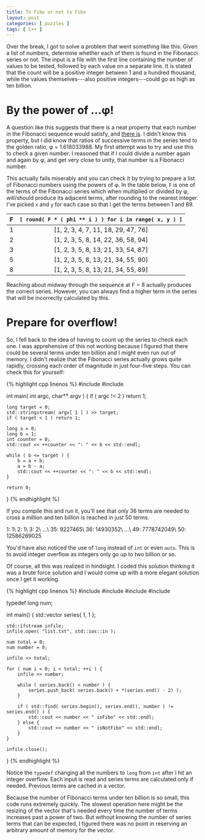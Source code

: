 ```yaml
---
title: To Fibo or not to Fibo
layout: post
categories: [ puzzles ]
tags: [ C++ ]
---
```


Over the break, I got to solve a problem that went something like this:
Given a list of numbers, determine whether each of them is found in the Fibonacci series or not.
The input is a file with the first line containing the number of values to be tested, followed by each value on a separate line.
It is stated that the count will be a positive integer between 1 and a hundred thousand, while the values themselves---also positive integers---could go as high as ten billion.

# By the power of ...φ!

A question like this suggests that there is a neat property that each number in the Fibonacci sequence would satisfy, and [there is](http://en.wikipedia.org/wiki/Fibonacci_number#Recognizing_Fibonacci_numbers).
I didn't know this property, but I did know that ratios of successive terms in the series tend to the golden ratio, φ = 1.618033988.
My first attempt was to try and use this to check a given number.
I reasoned that if I could divide a number again and again by φ, and get very close to unity, that number is a Fibonacci number.

This actually fails miserably and you can check it by trying to prepare a list of Fibonacci numbers using the powers of φ.
In the table below, `F` is one of the terms of the Fibonacci series which when multiplied or divided by φ, will/should produce its adjacent terms, after rounding to the nearest integer.
I've picked `x` and `y` for each case so that I get the terms between 1 and 89.

F | `[ round( F * ( phi ** i ) ) for i in range( x, y ) ]`
:-:| :-:
1 | [1, 2, 3, 4, 7, 11, 18, 29, 47, 76]
2 | [1, 2, 3, 5, 8, 14, 22, 36, 58, 94]
3 | [1, 2, 3, 5, 8, 13, 21, 33, 54, 87]
5 | [1, 2, 3, 5, 8, 13, 21, 34, 55, 90]
8 | [1, 2, 3, 5, 8, 13, 21, 34, 55, 89]

Reaching about midway through the sequence at F = 8 actually produces the correct series. However, you can always find a higher term in the series that will be incorrectly calculated by this.

# Prepare for overflow!

So, I fell back to the idea of having to count up the series to check each one.
I was apprehensive of this not working because I figured that there could be several terms under ten billion and I might even run out of memory.
I didn't realize that the Fibonacci series actually grows quite rapidly, crossing each order of magnitude in just four-five steps.
You can check this for yourself:

{% highlight cpp linenos %}
#include <iostream>
#include <sstream>

int main( int argc, char** argv )
{
    if ( argc != 2 ) return 1;

    long target = 0;
    std::stringstream( argv[ 1 ] ) >> target;
    if ( target < 1 ) return 1;

    long a = 0;
    long b = 1;
    int counter = 0;
    std::cout << ++counter << ": " << b << std::endl;

    while ( b <= target ) {
        b = a + b;
        a = b - a;
        std::cout << ++counter << ": " << b << std::endl;
    }

    return 0;
}
{% endhighlight %}

If you compile this and run it, you'll see that only 36 terms are needed to cross a million and ten billion is reached in just 50 terms.

1: 1\\
2: 1\\
3: 2\\
...\\
35: 9227465\\
36: 14930352\\
...\\
49: 7778742049\\
50: 12586269025

You'd have also noticed the use of `long` instead of `int` or even `auto`.
This is to avoid integer overflow as integers only go up to two billion or so.

Of course, all this was realized in hindsight.
I coded this solution thinking it was a brute force solution and I would come up with a more elegant solution once I get it working.

{% highlight cpp linenos %}
#include <iostream>
#include <algorithm>
#include <vector>
#include <fstream>

typedef long num;

int main()
{
    std::vector<num> series{ 1, 1 };

    std::ifstream infile;
    infile.open( "list.txt", std::ios::in );

    num total = 0;
    num number = 0;

    infile >> total;

    for ( num i = 0; i < total; ++i ) {
        infile >> number;

        while ( series.back() < number ) {
            series.push_back( series.back() + *(series.end() - 2) );
        }

        if ( std::find( series.begin(), series.end(), number ) != series.end() ) {
            std::cout << number << " isFibo" << std::endl;
        } else {
            std::cout << number << " isNotFibo" << std::endl;
        }
    }

    infile.close();
}
{% endhighlight %}

Notice the `typedef` changing all the numbers to `long` from `int` after I hit an integer overflow.
Each input is read and series terms are calculated only if needed.
Previous terms are cached in a vector.

Because the number of Fibonacci terms under ten billion is so small, this code runs extremely quickly.
The slowest operation here might be the resizing of the vector that's needed every time the number of terms increases past a power of two.
But without knowing the number of series terms that can be expected, I figured there was no point in reserving an arbitrary amount of memory for the vector.

